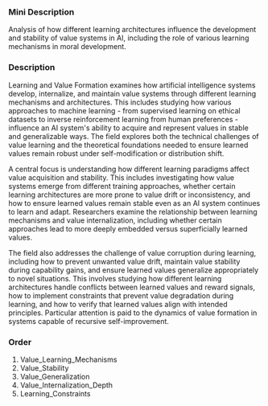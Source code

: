 ### Mini Description

Analysis of how different learning architectures influence the development and stability of value systems in AI, including the role of various learning mechanisms in moral development.

### Description

Learning and Value Formation examines how artificial intelligence systems develop, internalize, and maintain value systems through different learning mechanisms and architectures. This includes studying how various approaches to machine learning - from supervised learning on ethical datasets to inverse reinforcement learning from human preferences - influence an AI system's ability to acquire and represent values in stable and generalizable ways. The field explores both the technical challenges of value learning and the theoretical foundations needed to ensure learned values remain robust under self-modification or distribution shift.

A central focus is understanding how different learning paradigms affect value acquisition and stability. This includes investigating how value systems emerge from different training approaches, whether certain learning architectures are more prone to value drift or inconsistency, and how to ensure learned values remain stable even as an AI system continues to learn and adapt. Researchers examine the relationship between learning mechanisms and value internalization, including whether certain approaches lead to more deeply embedded versus superficially learned values.

The field also addresses the challenge of value corruption during learning, including how to prevent unwanted value drift, maintain value stability during capability gains, and ensure learned values generalize appropriately to novel situations. This involves studying how different learning architectures handle conflicts between learned values and reward signals, how to implement constraints that prevent value degradation during learning, and how to verify that learned values align with intended principles. Particular attention is paid to the dynamics of value formation in systems capable of recursive self-improvement.

### Order

1. Value_Learning_Mechanisms
2. Value_Stability
3. Value_Generalization
4. Value_Internalization_Depth
5. Learning_Constraints
